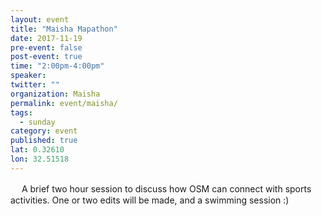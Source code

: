 ```yaml
---
layout: event 
title: "Maisha Mapathon"
date: 2017-11-19
pre-event: false
post-event: true
time: "2:00pm-4:00pm"
speaker:
twitter: ""
organization: Maisha
permalink: event/maisha/
tags:
  - sunday 
category: event
published: true
lat: 0.32610
lon: 32.51518
---
```

　
A brief two hour session to discuss how OSM can connect with sports activities. One or two edits will be made, and a swimming session :)
